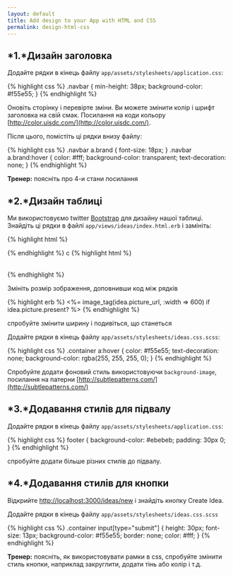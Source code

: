 ```yaml
---
layout: default
title: Add design to your App with HTML and CSS
permalink: design-html-css
---
```


## *1.*Дизайн заголовка

Додайте рядки в кінець файлу `app/assets/stylesheets/application.css`:

{% highlight css %}
.navbar {
  min-height: 38px;
  background-color: #f55e55;
}
{% endhighlight %}


Оновiть сторінку і перевірте зміни. Ви можете змінити колір і шрифт заголовка на свій смак. Посилання на коди кольору [http://color.uisdc.com/](http://color.uisdc.com/).

Після цього, помістіть ці рядки внизу файлу:

{% highlight css %}
.navbar a.brand { font-size: 18px; }
.navbar a.brand:hover {
 color: #fff;
 background-color: transparent;
 text-decoration: none;
}
{% endhighlight %}


**Тренер:** поясніть про 4-и стани посилання

## *2.*Дизайн таблиці

Ми використовуємо twitter [Bootstrap](http://getbootstrap.com/) для дизайну нашої таблиці. Знайдіть ці рядки в файлі `app/views/ideas/index.html.erb` і замініть:

{% highlight html %}
<table>
{% endhighlight %}
с
{% highlight html %}
<table class="table">
{% endhighlight %}

Змініть розмір зображення, доповнивши код між рядків

{% highlight erb %}
<%= image_tag(idea.picture_url, :width => 600) if idea.picture.present? %>
{% endhighlight %}


спробуйте змінити ширину і подивіться, що станеться

Додайте рядки в кінець файлу `app/assets/stylesheets/ideas.css.scss`:

{% highlight css %}
.container a:hover {
  color: #f55e55;
  text-decoration: none;
  background-color: rgba(255, 255, 255, 0);
}
{% endhighlight %}


Спробуйте додати фоновий стиль використовуючи `background-image`, посилання на патерни [http://subtlepatterns.com/](http://subtlepatterns.com/)

## *3.*Додавання стилів для підвалу

Додайте рядки в кінець файлу `app/assets/stylesheets/application.css`:


{% highlight css %}
footer {
  background-color: #ebebeb;
  padding: 30px 0;
}
{% endhighlight %}

спробуйте додати більше різних стилів до підвалу.

## *4.*Додавання стилів для кнопки

Відкрийте [http://localhost:3000/ideas/new](http://localhost:3000/ideas/new) і знайдіть кнопку Create Idea.

Додайте рядки в кінець файлу `app/assets/stylesheets/ideas.css.scss`


{% highlight css %}
.container input[type="submit"] {
  height: 30px;
  font-size: 13px;
  background-color: #f55e55;
  border: none;
  color: #fff;
}
{% endhighlight %}


**Тренер:** поясніть, як використовувати рамки в css, спробуйте змінити стиль кнопки, наприклад закруглити, додати тінь або колір і т.д.
